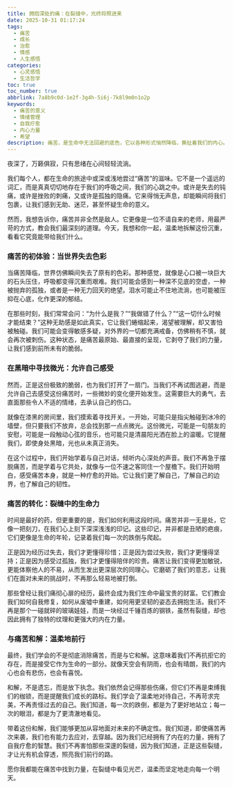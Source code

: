 ```yaml
---
title: 拥抱深处的痛：在裂缝中，光终将照进来
date: 2025-10-31 01:17:24
tags:
  - 痛苦
  - 成长
  - 治愈
  - 情感
  - 人生感悟
categories:
  - 心灵感悟
  - 生活哲学
toc: true
toc_number: true
abbrlink: 7a8b9c0d-1e2f-3g4h-5i6j-7k8l9m0n1o2p
keywords:
  - 痛苦的意义
  - 情绪管理
  - 自我疗愈
  - 内心力量
  - 希望
description: 痛苦，是生命中无法回避的底色，它以各种形式悄然降临，撕扯着我们的内心。然而，正是这些深邃的裂缝，才让光有机会穿透，照亮我们前行的路。这篇文章将带你一同探索痛苦的本质，学会如何温柔地拥抱它，并在其中找到成长的力量与治愈的希望。
---
```


夜深了，万籁俱寂，只有思绪在心间轻轻流淌。

我们每个人，都在生命的旅途中或深或浅地尝过“痛苦”的滋味。它不是一个遥远的词汇，而是真真切切地存在于我们的呼吸之间，我们的心跳之中。或许是失去的钝痛，或许是挫败的刺痛，又或许是孤独的隐痛。它来得悄无声息，却能瞬间将我们包裹，让我们感到无助、迷茫，甚至怀疑生命的意义。

然而，我想告诉你，痛苦并非全然是敌人。它更像是一位不请自来的老师，用最严苛的方式，教会我们最深刻的道理。今天，我想和你一起，温柔地拆解这份沉重，看看它究竟能带给我们什么。

### 痛苦的初体验：当世界失去色彩

当痛苦降临，世界仿佛瞬间失去了原有的色彩。那种感觉，就像是心口被一块巨大的石头压住，呼吸都变得沉重而艰难。我们可能会感到一种深不见底的空虚，一种被抛弃的孤独，或者是一种无力回天的绝望。泪水可能止不住地流淌，也可能被压抑在心底，化作更深的郁结。

在那些时刻，我们常常会问：“为什么是我？”“我做错了什么？”“这一切什么时候才能结束？”这种无助感是如此真实，它让我们蜷缩起来，渴望被理解，却又害怕被触碰。我们可能会变得敏感多疑，对外界的一切都充满戒备，仿佛稍有不慎，就会再次被刺伤。这种状态，是痛苦最原始、最直接的呈现，它剥夺了我们的力量，让我们感到前所未有的脆弱。

### 在黑暗中寻找微光：允许自己感受

然而，正是这份极致的脆弱，也为我们打开了一扇门。当我们不再试图逃避，而是允许自己去感受这份痛苦时，一些微妙的变化便开始发生。这需要巨大的勇气，去直面那些令人不适的情绪，去承认自己的伤口。

就像在漆黑的房间里，我们摸索着寻找开关。一开始，可能只是指尖触碰到冰冷的墙壁，但只要我们不放弃，总会找到那一点点微光。这份微光，可能是一句朋友的安慰，可能是一段触动心弦的音乐，也可能只是清晨阳光洒在脸上的温暖。它提醒我们，即使身处黑暗，光也从未真正消失。

在这个过程中，我们开始学着与自己对话，倾听内心深处的声音。我们不再急于摆脱痛苦，而是学着与它共处，就像与一位不速之客同住一个屋檐下。我们开始明白，感受痛苦本身，就是一种疗愈的开始。它让我们更了解自己，了解自己的边界，也了解自己的韧性。

### 痛苦的转化：裂缝中的生命力

时间是最好的药，但更重要的是，我们如何利用这段时间。痛苦并非一无是处，它像一把刻刀，在我们心上刻下深深浅浅的印记。这些印记，并非都是丑陋的疤痕，它们更像是生命的年轮，记录着我们每一次的跌倒与爬起。

正是因为经历过失去，我们才更懂得珍惜；正是因为尝过失败，我们才更懂得坚持；正是因为感受过孤独，我们才更懂得陪伴的珍贵。痛苦让我们变得更加敏锐，更能体察他人的不易，从而生发出更深层次的同理心。它磨砺了我们的意志，让我们在面对未来的挑战时，不再那么轻易地被打倒。

那些曾经让我们痛彻心扉的经历，最终会成为我们生命中最宝贵的财富。它们教会我们如何自我修复，如何从废墟中重建，如何用更坚韧的姿态去拥抱生活。我们不再是那个一碰就碎的玻璃娃娃，而是一块经过千锤百炼的钢铁，虽然有裂缝，却也因此拥有了独特的纹理和更强大的内在力量。

### 与痛苦和解：温柔地前行

最终，我们学会的不是彻底消除痛苦，而是与它和解。这意味着我们不再抗拒它的存在，而是接受它作为生命的一部分。就像天空会有阴雨，也会有晴朗，我们的内心也会有悲伤，也会有喜悦。

和解，不是遗忘，而是放下执念。我们依然会记得那些伤痛，但它们不再是束缚我们的枷锁，而是提醒我们成长的路标。我们学会了温柔地对待自己，不再苛求完美，不再责怪过去的自己。我们知道，每一次的跌倒，都是为了更好地站立；每一次的眼泪，都是为了更清澈地看见。

带着这份和解，我们能够更加从容地面对未来的不确定性。我们知道，即使痛苦再次来袭，我们也有能力去应对，去穿越。因为我们已经拥有了内在的力量，拥有了自我疗愈的智慧。我们不再害怕那些深邃的裂缝，因为我们知道，正是这些裂缝，才让光有机会穿透，照亮我们前行的路。

愿你我都能在痛苦中找到力量，在裂缝中看见光芒，温柔而坚定地走向每一个明天。
